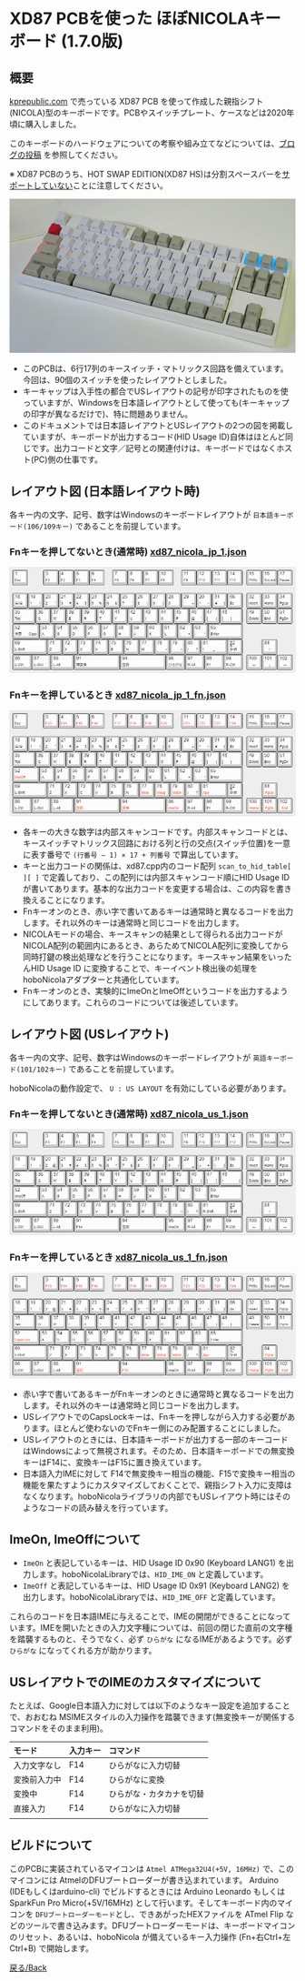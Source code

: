 # XD87 PCBを使った ほぼNICOLAキーボード (1.7.0版)

## 概要

[kprepublic.com](https://kprepublic.com/collections/xd87-80) で売っている XD87 PCB を使って作成した親指シフト(NICOLA)型のキーボードです。PCBやスイッチプレート、ケースなどは2020年頃に購入しました。

このキーボードのハードウェアについての考察や組み立てなどについては、[ブログの投稿](https://okiraku-camera.tokyo/blog/?p=11204) を参照してください。

※ XD87 PCBのうち、HOT SWAP EDITION(XD87 HS)は分割スペースバーを<u>サポートしていない</u>ことに注意してください。

![xd87_nicola_1](./images/xd87_nicola_1.jpg)

* このPCBは、6行17列のキースイッチ・マトリックス回路を備えています。今回は、90個のスイッチを使ったレイアウトとしました。
* キーキャップは入手性の都合でUSレイアウトの記号が印字されたものを使っていますが、Windowsを日本語レイアウトとして使っても(キーキャップの印字が異なるだけで)、特に問題ありません。
* このドキュメントでは日本語レイアウトとUSレイアウトの2つの図を掲載していますが、キーボードが出力するコード(HID Usage ID)自体はほとんど同じです。出力コードと文字／記号との関連付けは、キーボードではなくホスト(PC)側の仕事です。


## レイアウト図 (日本語レイアウト時)

各キー内の文字、記号、数字はWindowsのキーボードレイアウトが `日本語キーボード(106/109キー)` であることを前提しています。

### Fnキーを押してないとき(通常時) [xd87_nicola_jp_1.json](./images/xd87_nicola_jp_1.json)

![Fnキーオフ](./images/xd87_nicola_jp_1.png)

### Fnキーを押しているとき [xd87_nicola_jp_1_fn.json](./images/xd87_nicola_jp_1_fn.json)

![Fnキーオン](./images/xd87_nicola_jp_1_fn.png)

* 各キーの大きな数字は内部スキャンコードです。内部スキャンコードとは、キースイッチマトリックス回路における列と行の交点(スイッチ位置)を一意に表す番号で `(行番号 – 1) × 17 + 列番号` で算出しています。
* キーと出力コードの関係は、xd87.cpp内のコード配列 `scan_to_hid_table[ ][ ]` で定義しており、この配列には内部スキャンコード順にHID Usage IDが書いてあります。基本的な出力コードを変更する場合は、この内容を書き換えることになります。 
* Fnキーオンのとき、赤い字で書いてあるキーは通常時と異なるコードを出力します。それ以外のキーは通常時と同じコードを出力します。
* NICOLAモードの場合、キースキャンの結果として得られる出力コードがNICOLA配列の範囲内にあるとき、あらためてNICOLA配列に変換してから同時打鍵の検出処理などを行うことになります。キースキャン結果をいったんHID Usage ID に変換することで、キーイベント検出後の処理をhoboNicolaアダプターと共通化しています。
* Fnキーオンのとき、実験的にImeOnとImeOffというコードを出力するようにしてあります。これらのコードについては後述しています。

## レイアウト図 (USレイアウト)

各キー内の文字、記号、数字はWindowsのキーボードレイアウトが `英語キーボード(101/102キー)` であることを前提しています。

hoboNicolaの動作設定で、 `U : US LAYOUT`  を有効にしている必要があります。

### Fnキーを押してないとき(通常時) [xd87_nicola_us_1.json](./images/xd87_nicola_us_1.json)

![Fnキーオフ](./images/xd87_nicola_us_1.png)

### Fnキーを押しているとき [xd87_nicola_us_1_fn.json](./images/xd87_nicola_us_1_fn.json)

![Fnキーオン](./images/xd87_nicola_us_1_fn.png)

* 赤い字で書いてあるキーがFnキーオンのときに通常時と異なるコードを出力します。それ以外のキーは通常時と同じコードを出力します。
* USレイアウトでのCapsLockキーは、Fnキーを押しながら入力する必要があります。ほとんど使わないのでFnキー側にのみ配置することにしました。
* USレイアウトのときには、日本語キーボードが出力する一部のキーコードはWindowsによって無視されます。そのため、日本語キーボードでの無変換キーはF14に、変換キーはF15に置き換えています。
* 日本語入力IMEに対して F14で無変換キー相当の機能、F15で変換キー相当の機能を果たすようにカスタマイズしておくことで、親指シフト入力に支障はなくなります。hoboNicolaライブラリの内部でもUSレイアウト時にはそのようなコードの読み替えを行っています。

## ImeOn, ImeOffについて
* `ImeOn` と表記しているキーは、HID Usage ID 0x90 (Keyboard LANG1) を出力します。hoboNicolaLibraryでは、`HID_IME_ON` と定義しています。
* `ImeOff` と表記しているキーは、HID Usage ID 0x91 (Keyboard LANG2) を出力します。hoboNicolaLibraryでは、`HID_IME_OFF` と定義しています。

これらのコードを日本語IMEに与えることで、IMEの開閉ができることになっています。IMEを開いたときの入力文字種については、前回の閉じた直前の文字種を踏襲するものと、そうでなく、必ず `ひらがな` になるIMEがあるようです。必ず `ひらがな` になってくれる方が助かります。

## USレイアウトでのIMEのカスタマイズについて
たとえば、Google日本語入力に対しては以下のようなキー設定を追加することで、おおむね MSIMEスタイルの入力操作を踏襲できます(無変換キーが関係するコマンドをそのまま利用)。

| モード | 入力キー | コマンド |
|:------|:---------|:--------|
|入力文字なし|F14|ひらがなに入力切替|
|変換前入力中|F14|ひらがなに変換|
|変換中|F14|ひらがな・カタカナを切替|
|直接入力|F14|ひらがなに入力切替|
|||

## ビルドについて
このPCBに実装されているマイコンは `Atmel ATMega32U4(+5V, 16MHz)` で、このマイコンには AtmelのDFUブートローダーが書き込まれています。	Arduino (IDEもしくはarduino-cli) でビルドするときには Arduino Leonardo もしくは SparkFun Pro Micro(+5V/16MHz) として行います。そしてキーボード内のマイコンを `DFUブートローダーモード`とし、できあがったHEXファイルを ATmel Flip などのツールで書き込みます。DFUブートローダーモードは、キーボードマイコンのリセット、あるいは、hoboNicola が備えているキー入力操作 (Fn+右Ctrl+左Ctrl+B) で開始します。


[戻る/Back](./about_hoboNicola_jp.md)
